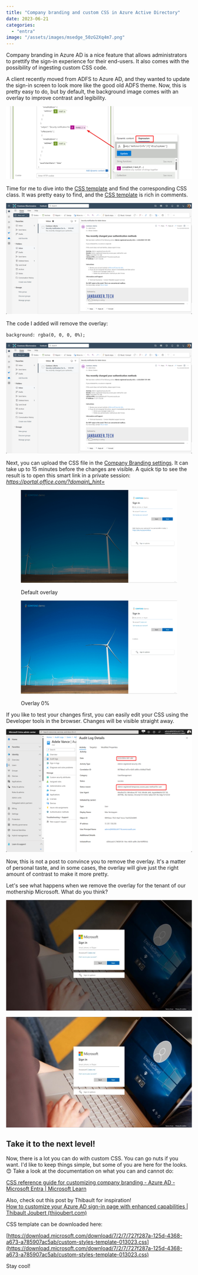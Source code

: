 ```yaml
---
title: "Company branding and custom CSS in Azure Active Directory"
date: 2023-06-21
categories: 
  - "entra"
image: "/assets/images/msedge_50zG2Xq4m7.png"
---
```


Company branding in Azure AD is a nice feature that allows administrators to prettify the sign-in experience for their end-users. It also comes with the possibility of ingesting custom CSS code.

A client recently moved from ADFS to Azure AD, and they wanted to update the sign-in screen to look more like the good old ADFS theme. Now, this is pretty easy to do, but by default, the background image comes with an overlay to improve contrast and legibility.

![](/assets/images/image-74.png)

Time for me to dive into the [CSS template](https://download.microsoft.com/download/7/2/7/727f287a-125d-4368-a673-a785907ac5ab/custom-styles-template-013023.css) and find the corresponding CSS class. It was pretty easy to find, and the [CSS template](https://download.microsoft.com/download/7/2/7/727f287a-125d-4368-a673-a785907ac5ab/custom-styles-template-013023.css) is rich in comments.

![](/assets/images/image-75.png)

The code I added will remove the overlay:

```
background: rgba(0, 0, 0, 0%);
```

![](/assets/images/image-76.png)

Next, you can upload the CSS file in the [Company Branding settings](https://portal.azure.com/#view/Microsoft_AAD_IAM/ActiveDirectoryMenuBlade/~/LoginTenantBranding). It can take up to 15 minutes before the changes are visible. A quick tip to see the result is to open this smart link in a private session: _https://portal.office.com/?domain\_hint=<yourdomain>_

<figure>

![](/assets/images/msedge_CkmSLXMQ9D-1024x607.png)

<figcaption>

Default overlay

</figcaption>

</figure>

<figure>

![](/assets/images/msedge_50zG2Xq4m7-1024x607.png)

<figcaption>

Overlay 0%

</figcaption>

</figure>

If you like to test your changes first, you can easily edit your CSS using the Developer tools in the browser. Changes will be visible straight away.

![](/assets/images/image-77.png)

Now, this is not a post to convince you to remove the overlay. It's a matter of personal taste, and in some cases, the overlay will give just the right amount of contrast to make it more pretty.

Let's see what happens when we remove the overlay for the tenant of our mothership Microsoft. What do you think?

![](/assets/images/msedge_AznuCYVVhJ-1024x607.jpg)

![](/assets/images/msedge_nK2C0Yu0WW-1024x607.jpg)

## Take it to the next level!

Now, there is a lot you can do with custom CSS. You can go nuts if you want. I'd like to keep things simple, but some of you are here for the looks.😊 Take a look at the documentation on what you can and cannot do:

[CSS reference guide for customizing company branding - Azure AD - Microsoft Entra | Microsoft Learn](https://learn.microsoft.com/en-us/azure/active-directory/fundamentals/reference-company-branding-css-template)

Also, check out this post by Thibault for inspiration!  
[How to customize your Azure AD sign-in page with enhanced capabilities | Thibault Joubert (thijoubert.com)](https://www.thijoubert.com/2023-02/AzureAD_LoginPage/)

CSS template can be downloaded here:

[https://download.microsoft.com/download/7/2/7/727f287a-125d-4368-a673-a785907ac5ab/custom-styles-template-013023.css](https://download.microsoft.com/download/7/2/7/727f287a-125d-4368-a673-a785907ac5ab/custom-styles-template-013023.css)

Stay cool!
